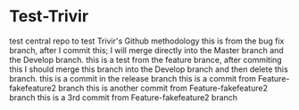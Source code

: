 # Test-Trivir
test central repo to test Trivir's Github methodology
this is from the bug fix branch, after I commit this; I will merge directly into the Master branch and the Develop branch.
this is a test from the feature brance, after commiting this I should merge this branch into the Develop branch and then delete this branch.
this is a commit in the release branch
this is a commit from Feature-fakefeature2 branch
this is another commit from Feature-fakefeature2 branch
this is a 3rd commit from Feature-fakefeature2 branch
